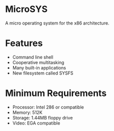 # MicroSYS
A micro operating system for the x86 architecture.

# Features
* Command line shell
* Cooperative multitasking
* Many built-in applications
* New filesystem called SYSFS

# Minimum Requirements
* Processor: Intel 286 or compatible
* Memory: 512K
* Storage: 1.44MB floppy drive
* Video: EGA compatible
